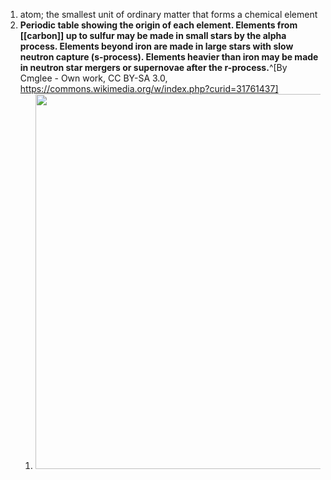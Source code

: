 1. atom; the smallest unit of ordinary matter that forms a chemical element
2. **Periodic table showing the origin of each element. Elements from [[carbon]] up to sulfur may be made in small stars by the alpha process. Elements beyond iron are made in large stars with slow neutron capture (s-process). Elements heavier than iron may be made in neutron star mergers or supernovae after the r-process.**^[By Cmglee - Own work, CC BY-SA 3.0, https://commons.wikimedia.org/w/index.php?curid=31761437]
	1. <img src="https://upload.wikimedia.org/wikipedia/commons/thumb/3/31/Nucleosynthesis_periodic_table.svg/1920px-Nucleosynthesis_periodic_table.svg.png" width="600" />